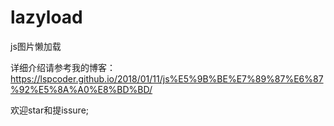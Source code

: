 # lazyload
js图片懒加载

详细介绍请参考我的博客：
https://lspcoder.github.io/2018/01/11/js%E5%9B%BE%E7%89%87%E6%87%92%E5%8A%A0%E8%BD%BD/

欢迎star和提issure;

